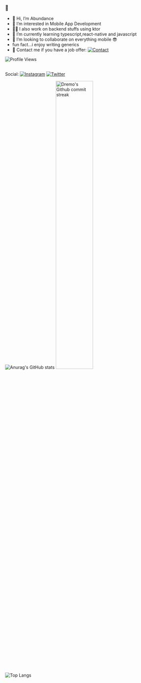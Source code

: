### 🐶

- 👋  Hi, I’m Abundance
- 👀  I’m interested in Mobile App Development
- 🤘🏾  I also work on backend stuffs using ktor
- 🌱  I’m currently learning typescript,react-native and javascript
- 💞️  I’m looking to collaborate on everything mobile 😎
- fun fact...i enjoy writing generics
- 🦅  Contact me if you have a job offer: [![Contact](https://img.shields.io/badge/Email-xplendo@gmail.com-orange?labelColor=yellow)](mailto:xplendo@gmail.com)

![Profile Views](https://komarev.com/ghpvc/?username=AbGhost-cyber)

</br>Social: [![Instagram](https://img.shields.io/badge/Instagram-Developer%20journey-blueviolet?logo=Instagram&logoColor=blueviolet&labelColor=black)](https://www.instagram.com/dremo.dev/) [![Twitter](https://img.shields.io/badge/Twitter-Send%20me%20a%20message-blue?logo=Twitter&logoColor=blue&labelColor=black)](https://twitter.com/abdremo1) 

![Anurag's GitHub stats](https://github-readme-stats.vercel.app/api?username=AbGhost-cyber&show_icons=true&theme=vue&hide_border=true&count_private=true&bg_color=101013&title_color=00DCA8&text_color=FDFCFF)
<a href="##">
        <img width="49%"  src="https://github-readme-streak-stats.herokuapp.com/?user=AbGhost-cyber&hide_border=true&bg_color=101013"
            alt="Dremo's Github commit streak">
    </a>

![Top Langs](https://github-readme-stats.vercel.app/api/top-langs/?username=AbGhost-cyber&layout=compact&show_icons=true&theme=vue&hide_border=true&count_private=true&bg_color=101013&title_color=00DCA8&text_color=FDFCFF)

